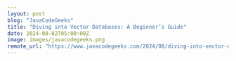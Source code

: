 ```yaml
---
layout: post
blog: "JavaCodeGeeks"
title: "Diving into Vector Databases: A Beginner’s Guide"
date: 2024-08-02T05:00:00Z
image: images/javacodegeeks.png
remote_url: "https://www.javacodegeeks.com/2024/08/diving-into-vector-databases-a-beginners-guide.html"
---
```

